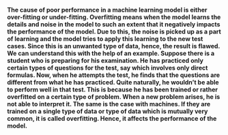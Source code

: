 **The cause of poor performance in a machine learning model is either over-fitting or under-fitting. Overfitting means when the model learns the details and noise in the model to such an extent that it negatively impacts the performance of the model. Due to this, the noise is picked up as a part of learning and the model tries to apply this learning to the new test cases. Since this is an unwanted type of data, hence, the result is flawed. We can understand this with the help of an example. Suppose there is a student who is preparing for his examination. He has practiced only certain types of questions for the test, say which involves only direct formulas. Now, when he attempts the test, he finds that the questions are different from what he has practiced. Quite naturally, he wouldn’t be able to perform well in that test. This is because he has been trained or rather overfitted on a certain type of problem. When a new problem arises, he is not able to interpret it. The same is the case with machines. If they are trained on a single type of data or type of data which is mutually very common, it is called overfitting. Hence, it affects the performance of the model.**
